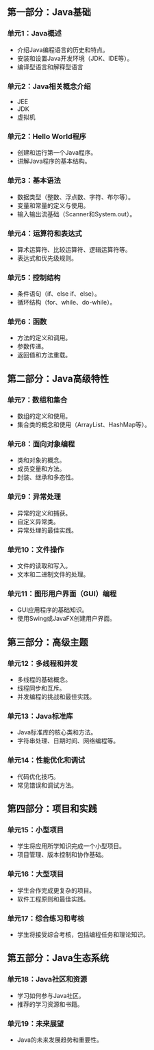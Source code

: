 ## 第一部分：Java基础

### 单元1：Java概述
- 介绍Java编程语言的历史和特点。
- 安装和设置Java开发环境（JDK、IDE等）。
- 编译型语言和解释型语言

### 单元2：Java相关概念介绍
- JEE
- JDK
- 虚拟机

### 单元2：Hello World程序
- 创建和运行第一个Java程序。
- 讲解Java程序的基本结构。

### 单元3：基本语法
- 数据类型（整数、浮点数、字符、布尔等）。
- 变量和常量的定义与使用。
- 输入输出流基础（Scanner和System.out）。

### 单元4：运算符和表达式
- 算术运算符、比较运算符、逻辑运算符等。
- 表达式和优先级规则。

### 单元5：控制结构
- 条件语句（if、else if、else）。
- 循环结构（for、while、do-while）。

### 单元6：函数
- 方法的定义和调用。
- 参数传递。
- 返回值和方法重载。

## 第二部分：Java高级特性

### 单元7：数组和集合
- 数组的定义和使用。
- 集合类的概念和使用（ArrayList、HashMap等）。

### 单元8：面向对象编程
- 类和对象的概念。
- 成员变量和方法。
- 封装、继承和多态性。

### 单元9：异常处理
- 异常的定义和捕获。
- 自定义异常类。
- 异常处理的最佳实践。

### 单元10：文件操作
- 文件的读取和写入。
- 文本和二进制文件的处理。

### 单元11：图形用户界面（GUI）编程
- GUI应用程序的基础知识。
- 使用Swing或JavaFX创建用户界面。

## 第三部分：高级主题

### 单元12：多线程和并发
- 多线程的基础概念。
- 线程同步和互斥。
- 并发编程的挑战和最佳实践。

### 单元13：Java标准库
- Java标准库的核心类和方法。
- 字符串处理、日期时间、网络编程等。

### 单元14：性能优化和调试
- 代码优化技巧。
- 常见错误和调试方法。

## 第四部分：项目和实践

### 单元15：小型项目
- 学生将应用所学知识完成一个小型项目。
- 项目管理、版本控制和协作基础。

### 单元16：大型项目
- 学生合作完成更复杂的项目。
- 软件工程原则和最佳实践。

### 单元17：综合练习和考核
- 学生将接受综合考核，包括编程任务和理论知识。

## 第五部分：Java生态系统

### 单元18：Java社区和资源
- 学习如何参与Java社区。
- 推荐的学习资源和书籍。

### 单元19：未来展望
- Java的未来发展趋势和重要性。

